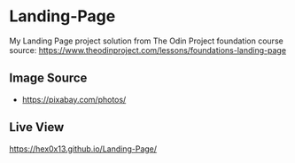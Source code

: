 # Landing-Page
My Landing Page project solution from The Odin Project foundation course
source: https://www.theodinproject.com/lessons/foundations-landing-page
## Image Source
- https://pixabay.com/photos/
## Live View
https://hex0x13.github.io/Landing-Page/
